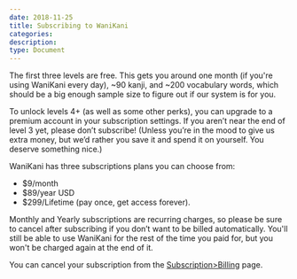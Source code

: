 ```yaml
---
date: 2018-11-25
title: Subscribing to WaniKani
categories:
description:
type: Document
---
```

The first three levels are free. This gets you around one month (if you're using WaniKani every day), ~90 kanji, and ~200 vocabulary words, which should be a big enough sample size to figure out if our system is for you.

To unlock levels 4+ (as well as some other perks), you can upgrade to a premium account in your subscription settings. If you aren’t near the end of level 3 yet, please don’t subscribe! (Unless you’re in the mood to give us extra money, but we’d rather you save it and spend it on yourself. You deserve something nice.)

WaniKani has three subscriptions plans you can choose from:

 + $9/month
 + $89/year USD
 + $299/Lifetime (pay once, get access forever).

 Monthly and Yearly subscriptions are recurring charges, so please be sure to cancel after subscribing if you don’t want to be billed automatically. You'll still be able to use WaniKani for the rest of the time you paid for, but you won't be charged again at the end of it.

 You can cancel your subscription from the [Subscription>Billing](https://www.wanikani.com/account/subscription/billing) page.
